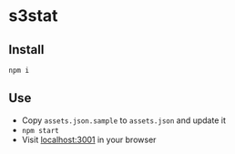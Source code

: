 # s3stat

## Install

    npm i

## Use

- Copy `assets.json.sample` to `assets.json` and update it
- `npm start`
- Visit [localhost:3001](http://localhost:3001) in your browser

